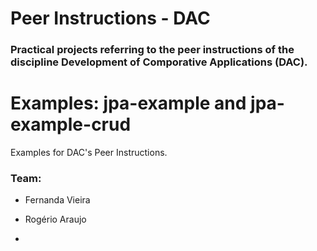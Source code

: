 # Peer Instructions - DAC
### Practical projects referring to the peer instructions of the discipline Development of Comporative Applications (DAC).

# Examples: jpa-example and jpa-example-crud
Examples for DAC's Peer Instructions.

### Team:
* Fernanda Vieira
* Rogério Araujo


* 
